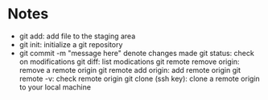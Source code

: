 # Notes
- git add: add file to the staging area
- git init: initialize a git repository
- git commit -m "message here" denote changes made
git status: check on modifications
git diff: list modications
git remote remove origin: remove a remote origin
git remote add origin: add remote origin
git remote -v: check remote origin
git clone (ssh key): clone a remote origin to your local machine